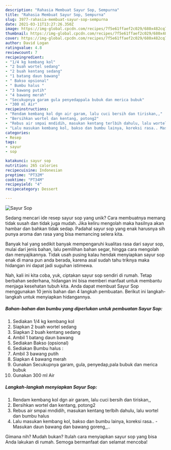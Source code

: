 ```yaml
---
description: "Rahasia Membuat Sayur Sop, Sempurna"
title: "Rahasia Membuat Sayur Sop, Sempurna"
slug: 3977-rahasia-membuat-sayur-sop-sempurna
date: 2021-03-11T13:27:26.350Z
image: https://img-global.cpcdn.com/recipes/7f5e61ffaef2c029/680x482cq70/sayur-sop-foto-resep-utama.jpg
thumbnail: https://img-global.cpcdn.com/recipes/7f5e61ffaef2c029/680x482cq70/sayur-sop-foto-resep-utama.jpg
cover: https://img-global.cpcdn.com/recipes/7f5e61ffaef2c029/680x482cq70/sayur-sop-foto-resep-utama.jpg
author: David Logan
ratingvalue: 4.8
reviewcount: 7
recipeingredient:
- "1/4 kg kembang kol"
- "2 buah wortel sedang"
- "2 buah kentang sedang"
- "1 batang daun bawang"
- " Bakso opsional"
- " Bumbu halus "
- "3 bawang putih"
- "4 bawang merah"
- "Secukupnya garam gula penyedappala bubuk dan merica bubuk"
- "300 ml Air"
recipeinstructions:
- "Rendam kembang kol dgn air garam, lalu cuci bersih dan tiriskan,,"
- "Bersihkan wortel dan kentang, potong2"
- "Rebus air smpai mndidih, masukan kentang terlbih dahulu, lalu wortel dan bumbu halus"
- "Lalu masukan kembang kol, bakso dan bumbu lainya, koreksi rasa.. Masukan daun bawang dan bawang goreng,,.."
categories:
- Resep
tags:
- sayur
- sop

katakunci: sayur sop 
nutrition: 265 calories
recipecuisine: Indonesian
preptime: "PT32M"
cooktime: "PT34M"
recipeyield: "4"
recipecategory: Dessert

---
```



![Sayur Sop](https://img-global.cpcdn.com/recipes/7f5e61ffaef2c029/680x482cq70/sayur-sop-foto-resep-utama.jpg)

Sedang mencari ide resep sayur sop yang unik? Cara membuatnya memang tidak susah dan tidak juga mudah. Jika keliru mengolah maka hasilnya akan hambar dan bahkan tidak sedap. Padahal sayur sop yang enak harusnya sih punya aroma dan rasa yang bisa memancing selera kita.

Banyak hal yang sedikit banyak mempengaruhi kualitas rasa dari sayur sop, mulai dari jenis bahan, lalu pemilihan bahan segar, hingga cara mengolah dan menyajikannya. Tidak usah pusing kalau hendak menyiapkan sayur sop enak di mana pun anda berada, karena asal sudah tahu triknya maka hidangan ini dapat jadi suguhan istimewa.




Nah, kali ini kita coba, yuk, ciptakan sayur sop sendiri di rumah. Tetap berbahan sederhana, hidangan ini bisa memberi manfaat untuk membantu menjaga kesehatan tubuh kita. Anda dapat membuat Sayur Sop menggunakan 10 jenis bahan dan 4 langkah pembuatan. Berikut ini langkah-langkah untuk menyiapkan hidangannya.

<!--inarticleads1-->

##### Bahan-bahan dan bumbu yang diperlukan untuk pembuatan Sayur Sop:

1. Sediakan 1/4 kg kembang kol
1. Siapkan 2 buah wortel sedang
1. Siapkan 2 buah kentang sedang
1. Ambil 1 batang daun bawang
1. Sediakan  Bakso (opsional)
1. Sediakan  Bumbu halus :
1. Ambil 3 bawang putih
1. Siapkan 4 bawang merah
1. Gunakan Secukupnya garam, gula, penyedap,pala bubuk dan merica bubuk
1. Gunakan 300 ml Air




<!--inarticleads2-->

##### Langkah-langkah menyiapkan Sayur Sop:

1. Rendam kembang kol dgn air garam, lalu cuci bersih dan tiriskan,,
1. Bersihkan wortel dan kentang, potong2
1. Rebus air smpai mndidih, masukan kentang terlbih dahulu, lalu wortel dan bumbu halus
1. Lalu masukan kembang kol, bakso dan bumbu lainya, koreksi rasa.. - Masukan daun bawang dan bawang goreng,,..




Gimana nih? Mudah bukan? Itulah cara menyiapkan sayur sop yang bisa Anda lakukan di rumah. Semoga bermanfaat dan selamat mencoba!
